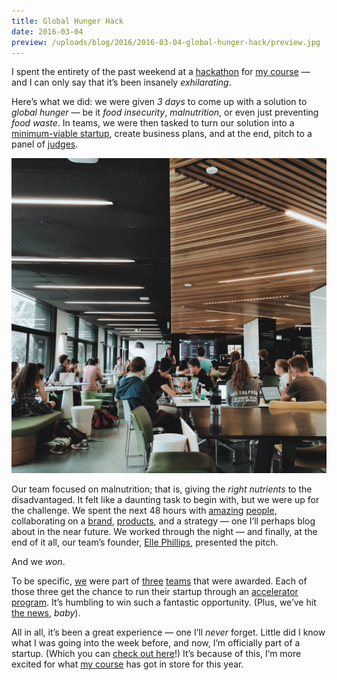 ```yaml
---
title: Global Hunger Hack
date: 2016-03-04
preview: /uploads/blog/2016/2016-03-04-global-hunger-hack/preview.jpg
---
```


I spent the entirety of the past weekend at a [hackathon](https://www.monash.edu/science/about/events/global-hunger-hack) for [my course](http://haveyougottheedge.com) — and I can only say that it’s been insanely _exhilarating_.

Here’s what we did: we were given _3 days_ to come up with a solution to _global hunger_ — be it _food insecurity_, _malnutrition_, or even just preventing _food waste_. In teams, we were then tasked to turn our solution into a [minimum-viable startup](http://giphy.com/gifs/veep-reid-scott-dan-eagan-12EidnsFgFGtoY), create business plans, and at the end, pitch to a panel of [judges](http://www.stcaustralia.org/about-us/team/).

![](/uploads/blog/2016/2016-03-04-global-hunger-hack/image.jpg)

Our team focused on malnutrition; that is, giving the _right nutrients_ to the disadvantaged. It felt like a daunting task to begin with, but we were up for the challenge. We spent the next 48 hours with [amazing](https://twitter.com/marinaparonetto) [people](https://twitter.com/gilbertjoshuam), collaborating on a [brand](http://instagram.com/growyourown.cc), [products](http://growyourown.cc), and a strategy — one I’ll perhaps blog about in the near future. We worked through the night — and finally, at the end of it all, our team’s founder, [Elle Phillips](http://twitter.com/ellephee1), presented the pitch.

And we _won_.

To be specific, [we](http://growyourown.cc) were part of [three](http://the-cricket-effect.launchrock.com) [teams](http://fedupfood.org) that were awarded. Each of those three get the chance to run their startup through an [accelerator program](http://99tolaunch.com). It’s humbling to win such a fantastic opportunity. (Plus, we’ve hit [the news](http://www.startupsmart.com.au/news-analysis/local/monash-university-runs-its-first-hackathon-to-fight-global-hunger/), _baby_).

All in all, it’s been a great experience — one I’ll _never_ forget. Little did I know what I was going into the week before, and now, I’m officially part of a startup. (Which you can [check out here](http://growyourown.cc)!) It’s because of this, I’m more excited for what [my course](http://twitter.com/erinlynnaus) has got in store for this year.